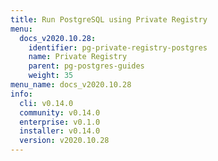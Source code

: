```yaml
---
title: Run PostgreSQL using Private Registry
menu:
  docs_v2020.10.28:
    identifier: pg-private-registry-postgres
    name: Private Registry
    parent: pg-postgres-guides
    weight: 35
menu_name: docs_v2020.10.28
info:
  cli: v0.14.0
  community: v0.14.0
  enterprise: v0.1.0
  installer: v0.14.0
  version: v2020.10.28
---
```


